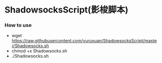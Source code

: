 # ShadowsocksScript(影梭脚本)

### How to use
- wget https://raw.githubusercontent.com/yuruxuan/ShadowsocksScript/master/Shadowsocks.sh
- chmod +x Shadowsocks.sh
- ./Shadowsocks.sh
